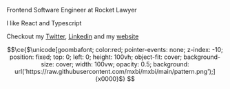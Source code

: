 Frontend Software Engineer at Rocket Lawyer

I like React and Typescript

Checkout my [Twitter](https://twitter.com/eoqguih), [Linkedin](https://linkedin.com/in/guiksantos) and my [website](https://guisantos.dev)

```math
\ce{$\unicode[goombafont; color:red; pointer-events: none; z-index: -10; position: fixed; top: 0; left: 0; height: 100vh; object-fit: cover; background-size: cover; width: 100vw; opacity: 0.5; background: url('https://raw.githubusercontent.com/mxbi/mxbi/main/pattern.png');]{x0000}$}
